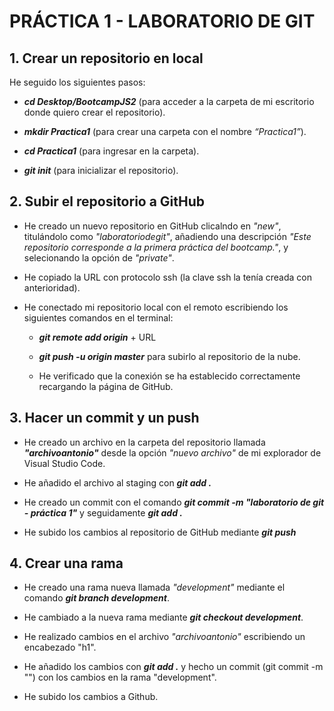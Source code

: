 # PRÁCTICA 1 - LABORATORIO DE GIT

## 1. Crear un repositorio en local

He seguido los siguientes pasos:

- <b><i>cd Desktop/BootcampJS2</i></b> (para acceder a la carpeta de mi escritorio donde quiero crear el repositorio).

- <b><i>mkdir Practica1</i></b> (para crear una carpeta con el nombre <i>“Practica1”</i>).

- <b><i>cd Practica1</i></b> (para ingresar en la carpeta).

- <b><i>git init</i></b> (para inicializar el repositorio).


## 2. Subir el repositorio a GitHub

- He creado un nuevo repositorio en GitHub clicalndo en <i>"new"</i>, titulándolo como <i>"laboratoriodegit"</i>, añadiendo una descripción <i>"Este repositorio corresponde a la primera práctica del bootcamp."</i>, y selecionando la opción de <i>"private"</i>.

- He copiado la URL con protocolo ssh (la clave ssh la tenía creada con anterioridad).

- He conectado mi repositorio local con el remoto escribiendo los siguientes comandos en el terminal:

    - <b><i>git remote add origin</i></b> + URL

    - <b><i>git push -u origin master</i></b> para subirlo al repositorio de la nube.

    - He verificado que la conexión se ha establecido correctamente recargando la página de GitHub.


## 3. Hacer un commit y un push

- He creado un archivo en la carpeta del repositorio llamada <b><i>"archivoantonio"</i></b> desde la opción <i>"nuevo archivo"</i> de mi explorador de Visual Studio Code.

- He añadido el archivo al staging con <b><i>git add .</i></b>

- He creado un commit con el comando <b><i>git commit -m "laboratorio de git - práctica 1"</i></b> y seguidamente <b><i>git add .</i></b>

- He subido los cambios al repositorio de GitHub mediante <b><i>git push</i></b>

## 4. Crear una rama

- He creado una rama nueva llamada <i>"development"</i> mediante el comando <b><I>git branch development</i></b>.

- He cambiado a la nueva rama mediante <b><i>git checkout development</i></b>.


- He realizado cambios en el archivo <i>"archivoantonio"</i> escribiendo un encabezado "h1".


- He añadido los cambios con <b><i>git add .</i></b> y hecho un commit (git commit -m "") con los cambios en la rama "development".

- He subido los cambios a Github.